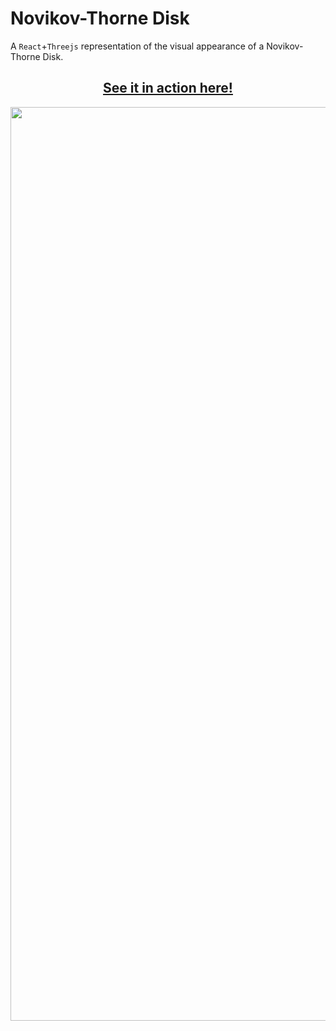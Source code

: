 # Novikov-Thorne Disk

A `React`+`Threejs` representation of the visual appearance of a Novikov-Thorne Disk.

<h2 align="center">
    <a href="https://dominic-chang.com/novikov-thorne-viz/">
        <b>See it in action here!</b>
    </a>
</h2>

<img width="1462" src="https://github.com/user-attachments/assets/6d254740-ae82-499c-b489-dd598db8d208"/>
